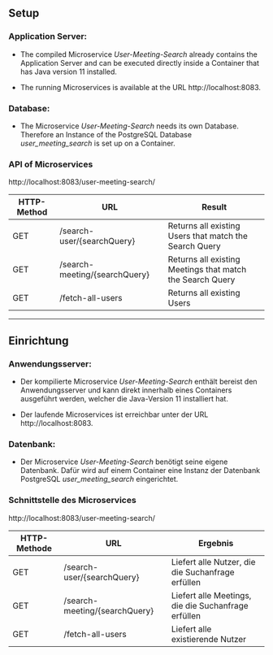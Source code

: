 ## Setup

### Application Server:
* The compiled Microservice *User-Meeting-Search* already contains the Application Server and can be executed directly inside a Container that has Java version 11 installed.

* The running Microservices is available at the URL http://localhost:8083.

### Database:

* The Microservice *User-Meeting-Search* needs its own Database. Therefore an Instance of the PostgreSQL Database *user_meeting_search* is set up on a Container.

### API of Microservices

http://localhost:8083/user-meeting-search/

| HTTP-Method | URL | Result |
| --- | --- | --- |
| GET | /search-user/{searchQuery} | Returns all existing Users that match the Search Query |
| GET | /search-meeting/{searchQuery} | Returns all existing Meetings that match the Search Query |
| GET | /fetch-all-users | Returns all existing Users |
___

## Einrichtung
### Anwendungsserver:

* Der kompilierte Microservice *User-Meeting-Search* enthält bereist den Anwendungsserver und kann direkt innerhalb eines Containers ausgeführt werden, welcher die Java-Version 11 installiert hat.

* Der laufende Microservices ist erreichbar unter der URL http://localhost:8083.

### Datenbank:

* Der Microservice *User-Meeting-Search* benötigt seine eigene Datenbank. Dafür wird auf einem Container eine Instanz der Datenbank PostgreSQL *user_meeting_search* eingerichtet.

### Schnittstelle des Microservices

http://localhost:8083/user-meeting-search/


| HTTP-Methode | URL | Ergebnis |
| --- | --- | --- |
| GET | /search-user/{searchQuery} | Liefert alle Nutzer, die die Suchanfrage erfüllen |
| GET | /search-meeting/{searchQuery} | Liefert alle Meetings, die die Suchanfrage erfüllen |
| GET | /fetch-all-users | Liefert alle existierende Nutzer |